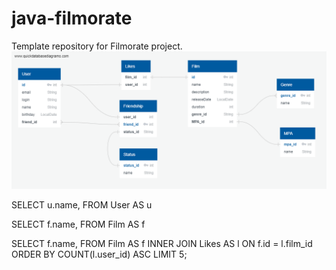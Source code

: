 # java-filmorate
Template repository for Filmorate project.
![img.png](img.png)


SELECT u.name,
FROM User AS u


SELECT f.name,
FROM Film AS f


SELECT f.name,
FROM Film AS f
INNER JOIN Likes AS l ON f.id = l.film_id
ORDER BY COUNT(l.user_id) ASC
LIMIT 5; 

